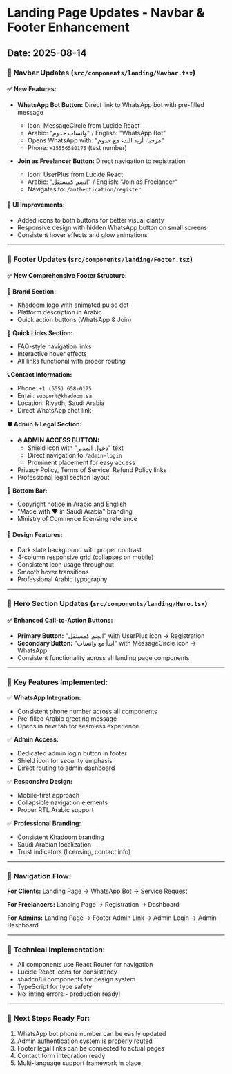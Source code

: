 # Landing Page Updates - Navbar & Footer Enhancement

## Date: 2025-08-14

### 🎯 **Navbar Updates** (`src/components/landing/Navbar.tsx`)

#### ✅ **New Features:**
- **WhatsApp Bot Button:** Direct link to WhatsApp bot with pre-filled message
  - Icon: MessageCircle from Lucide React
  - Arabic: "واتساب خدوم" / English: "WhatsApp Bot"
  - Opens WhatsApp with: "مرحبا، أريد البدء مع خدوم"
  - Phone: `+15556580175` (test number)

- **Join as Freelancer Button:** Direct navigation to registration
  - Icon: UserPlus from Lucide React
  - Arabic: "انضم كمستقل" / English: "Join as Freelancer"
  - Navigates to: `/authentication/register`

#### 🎨 **UI Improvements:**
- Added icons to both buttons for better visual clarity
- Responsive design with hidden WhatsApp button on small screens
- Consistent hover effects and glow animations

---

### 🎯 **Footer Updates** (`src/components/landing/Footer.tsx`)

#### ✅ **New Comprehensive Footer Structure:**

**🏢 Brand Section:**
- Khadoom logo with animated pulse dot
- Platform description in Arabic
- Quick action buttons (WhatsApp & Join)

**🔗 Quick Links Section:**
- FAQ-style navigation links
- Interactive hover effects
- All links functional with proper routing

**📞 Contact Information:**
- Phone: `+1 (555) 658-0175`
- Email: `support@khadoom.sa`
- Location: Riyadh, Saudi Arabia
- Direct WhatsApp chat link

**🛡️ Admin & Legal Section:**
- **🔥 ADMIN ACCESS BUTTON:** 
  - Shield icon with "دخول المدير" text
  - Direct navigation to `/admin-login`
  - Prominent placement for easy access
- Privacy Policy, Terms of Service, Refund Policy links
- Professional legal section layout

**📅 Bottom Bar:**
- Copyright notice in Arabic and English
- "Made with ❤️ in Saudi Arabia" branding
- Ministry of Commerce licensing reference

#### 🎨 **Design Features:**
- Dark slate background with proper contrast
- 4-column responsive grid (collapses on mobile)
- Consistent icon usage throughout
- Smooth hover transitions
- Professional Arabic typography

---

### 🎯 **Hero Section Updates** (`src/components/landing/Hero.tsx`)

#### ✅ **Enhanced Call-to-Action Buttons:**
- **Primary Button:** "انضم كمستقل" with UserPlus icon → Registration
- **Secondary Button:** "ابدأ مع واتساب" with MessageCircle icon → WhatsApp
- Consistent functionality across all landing page components

---

### 🎯 **Key Features Implemented:**

✅ **WhatsApp Integration:**
- Consistent phone number across all components
- Pre-filled Arabic greeting message
- Opens in new tab for seamless experience

✅ **Admin Access:**
- Dedicated admin login button in footer
- Shield icon for security emphasis  
- Direct routing to admin dashboard

✅ **Responsive Design:**
- Mobile-first approach
- Collapsible navigation elements
- Proper RTL Arabic support

✅ **Professional Branding:**
- Consistent Khadoom branding
- Saudi Arabian localization
- Trust indicators (licensing, contact info)

---

### 🎯 **Navigation Flow:**

**For Clients:** 
Landing Page → WhatsApp Bot → Service Request

**For Freelancers:** 
Landing Page → Registration → Dashboard

**For Admins:** 
Landing Page → Footer Admin Link → Admin Login → Admin Dashboard

---

### 🎯 **Technical Implementation:**

- All components use React Router for navigation
- Lucide React icons for consistency
- shadcn/ui components for design system
- TypeScript for type safety
- No linting errors - production ready!

---

### 🎯 **Next Steps Ready For:**
1. WhatsApp bot phone number can be easily updated
2. Admin authentication system is properly routed
3. Footer legal links can be connected to actual pages
4. Contact form integration ready
5. Multi-language support framework in place



